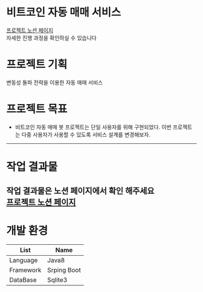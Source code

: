 # 비트코인 자동 매매 서비스

[프로젝트 노션 페이지](https://www.notion.so/lcy960729/3d4ac657b834462b8ce63ae588dd7961)  
자세한 진행 과정을 확인하실 수 있습니다

# 프로젝트 기획

변동성 돌파 전략을 이용한 자동 매매 서비스

# 프로젝트 목표

- 비트코인 자동 매매 봇 프로젝트는 단일 사용자를 위해 구현되었다. 이번 프로젝트는 다중 사용자가 사용할 수 있도록 서비스 설계를 변경해보자.

---

# 작업 결과물
작업 결과물은 노션 페이지에서 확인 해주세요  
[프로젝트 노션 페이지](https://www.notion.so/lcy960729/3d4ac657b834462b8ce63ae588dd7961)  
---

# 개발 환경

List|Name
-----|-----
Language|Java8
Framework|Srping Boot
DataBase|Sqlite3

